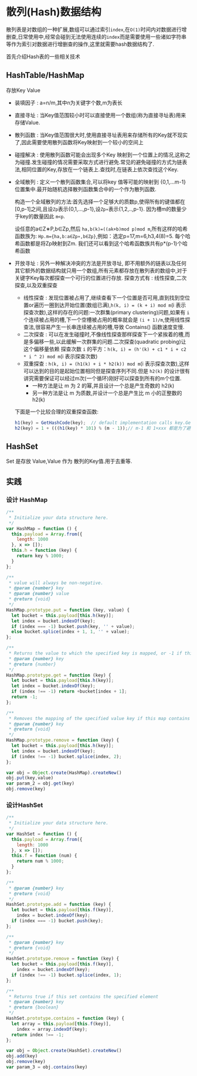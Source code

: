 # 散列(Hash)数据结构

散列表是对数组的一种扩展,数组可以通过索引`index`,在`O(1)`时间内对数据进行增删查,日常使用中,经常会碰到无法使用连续的`index`而是需要使用一些诸如字符串等作为索引对数据进行增删查的操作,这里就需要hash数据结构了.

首先介绍Hash表的一些相关技术

## HashTable/HashMap

存放Key Value

* 装填因子 : a=n/m,其中n为关键字个数,m为表长
* 直接寻址 : 当Key值范围较小时可以直接使用一个数组(称为直接寻址表)用来存储Value.
* 散列函数 : 当Key值范围很大时,使用直接寻址表用来存储所有的Key就不现实了,因此需要使用散列函数将Key映射到一个较小的空间上
* 碰撞解决 : 使用散列函数可能会出现多个Key 映射到一个位置上的情况,这称之为碰撞.发生碰撞的情况需要采取方式进行避免.常见的避免碰撞的方式为链表法,相同位置的Key,存放在一个链表上.查找时,在链表上依次查找这个Key.
* 全域散列 : 定义一个散列函数集合,可以将key 值等可能的映射到 {0,1,...m-1} 位置集中.最开始随机选择散列函数集合中的一个作为散列函数.

  构造一个全域散列的方法:首先选择一个足够大的质数p,使得所有的键值都在[0,p-1]之间,且设`Zp`表示{0,1,...,p-1},设`Zp∗`表示{1,2,..,p-1}. 因为槽m的数量少于key的数量因此 `m<p`.

  设任意的a∈Z∗P,b∈Zp,然后 `ha,b(k)=((ak+b)mod p)mod m`,所有这样的哈希函数族为: `Hp.m={ha,b:a∈Zp∗,b∈Zp}`,例如：选定p=17,m=6,h3,4(8)=5. 每个哈希函数都是将Zp映射到Zm.
  我们还可以看到这个哈希函数族共有p*(p-1)个哈希函数

* 开放寻址 : 另外一种解决冲突的方法是开放寻址, 即不用额外的链表以及任何其它额外的数据结构就只用一个数组,所有元素都存放在散列表的数组中,对于关键字Key每次都探查一个可行的位置进行存放.
  探查方式有 : 线性探查,二次探查,以及双重探查
  * 线性探查 : 发现位置被占用了,继续查看下一个位置是否可用,直到找到空位置or遍历一圈到达开始位置(数组已满),`h(k, i) = (k + i) mod m`(i 表示探查次数),这样的存在的问题:一次群集(primary clustering)问题,如果有 `i` 个连续被占用的槽,下一个空槽被占用的概率就会是 `(i + 1)/m`,使用线性探查法,很容易产生一长串连续被占用的槽,导致 Contains() 函数速度变慢.
  * 二次探查 : 可以在发生碰撞时,不像线性探查那样探查下一个紧挨着的槽,而是多偏移一些,以此缓解一次群集的问题.二次探查(quadratic probing)让这个偏移量依赖 探查次数 `i` 的平方：`h(k, i) = (h'(k) + c1 * i + c2 * i ^ 2) mod m`(i 表示探查次数)
  * 双重探查 : `h(k, i) = (h1(k) + i * h2(k)) mod m`(i 表示探查次数),这样可以达到的目的是起始位置相同但是探查序列不同.但是 `h2(k)` 的设计很有讲究需要保证可以经过m次(一个循环)刚好可以探查到所有的m个位置.
    * 一种方法是让 m 为 2 的幂,并且设计一个总是产生奇数的 h2(k)
    * 另一种方法是让 m 为质数,并设计一个总是产生比 m 小的正整数的 h2(k)
  
  下面是一个比较合理的双重探查函数:

  ```js
  h1(key) = GetHashCode(key);  // default implementation calls key.GetHashCode();
  h2(key) = 1 + (((h1(key) * 101) % (m - 1));// m-1 和 1+xxx 都是为了避免h2(key) 产生 0 或者 m 而导致陷入死循环,而 * 101 是为了探查间距尽量分散
  ```

## HashSet

Set 是存放 Value,Value 作为 散列的Key值.用于去重等.

## 实践

### 设计 HashMap

```javascript
/**
 * Initialize your data structure here.
 */
var HashMap = function () {
  this.payload = Array.from({
    length: 1000
  }, x => []);
  this.h = function (key) {
    return key % 1000;
  }
};

/**
 * value will always be non-negative.
 * @param {number} key
 * @param {number} value
 * @return {void}
 */
HashMap.prototype.put = function (key, value) {
  let bucket = this.payload[this.h(key)];
  let index = bucket.indexOf(key);
  if (index === -1) bucket.push(key, '' + value);
  else bucket.splice(index + 1, 1, '' + value);
};

/**
 * Returns the value to which the specified key is mapped, or -1 if this map contains no mapping for the key
 * @param {number} key
 * @return {number}
 */
HashMap.prototype.get = function (key) {
  let bucket = this.payload[this.h(key)];
  let index = bucket.indexOf(key);
  if (index !== -1) return +bucket[index + 1];
  return -1;
};

/**
 * Removes the mapping of the specified value key if this map contains a mapping for the key
 * @param {number} key
 * @return {void}
 */
HashMap.prototype.remove = function (key) {
  let bucket = this.payload[this.h(key)];
  let index = bucket.indexOf(key);
  if (index !== -1) bucket.splice(index, 2);
};

var obj = Object.create(HashMap).createNew()
obj.put(key,value)
var param_2 = obj.get(key)
obj.remove(key)
```

### 设计HashSet

```javascript
/**
 * Initialize your data structure here.
 */
var HashSet = function () {
  this.payload = Array.from({
    length: 1000
  }, x => []);
  this.f = function (num) {
    return num % 1000;
  }
};

/**
 * @param {number} key
 * @return {void}
 */
HashSet.prototype.add = function (key) {
  let bucket = this.payload[this.f(key)],
    index = bucket.indexOf(key);
  if (index === -1) bucket.push(key);
};

/**
 * @param {number} key
 * @return {void}
 */
HashSet.prototype.remove = function (key) {
  let bucket = this.payload[this.f(key)],
    index = bucket.indexOf(key);
  if (index !== -1) bucket.splice(index, 1);
};

/**
 * Returns true if this set contains the specified element
 * @param {number} key
 * @return {boolean}
 */
HashSet.prototype.contains = function (key) {
  let array = this.payload[this.f(key)],
    index = array.indexOf(key);
  return index !== -1;
};

var obj = Object.create(HashSet).createNew()
obj.add(key)
obj.remove(key)
var param_3 = obj.contains(key)

```